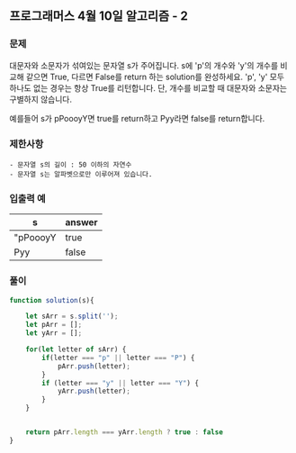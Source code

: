 ## 프로그래머스 4월 10일 알고리즘 - 2

### 문제
대문자와 소문자가 섞여있는 문자열 s가 주어집니다. s에 'p'의 개수와 'y'의 개수를 비교해 같으면 True, 다르면 False를 return 하는 solution를 완성하세요. 'p', 'y' 모두 하나도 없는 경우는 항상 True를 리턴합니다. 단, 개수를 비교할 때 대문자와 소문자는 구별하지 않습니다.

예를들어 s가 pPoooyY면 true를 return하고 Pyy라면 false를 return합니다.

### 제한사항

    - 문자열 s의 길이 : 50 이하의 자연수
    - 문자열 s는 알파벳으로만 이루어져 있습니다.


### 입출력 예

s   |	answer
----|------------
"pPoooyY |	true
Pyy	 |  false

### 풀이

```js
function solution(s){

    let sArr = s.split('');
    let pArr = [];
    let yArr = [];

    for(let letter of sArr) {
        if(letter === "p" || letter === "P") {
            pArr.push(letter);
        }
        if (letter === "y" || letter === "Y") {
            yArr.push(letter);
        }
    }


    return pArr.length === yArr.length ? true : false
}
```